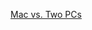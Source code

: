 ---
layout: post
wordpress_id: 1445
wordpress_url: http://noesbueno.com/archives/1445
date: '2012-04-07 11:28:04 -0500'
date_gmt: '2012-04-07 16:28:04 -0500'
body: |
  <p><a href="http://www.epicponyz.com/2012/04/mac-vs-two-pcs.html">Mac vs. Two PCs</a></p>
---